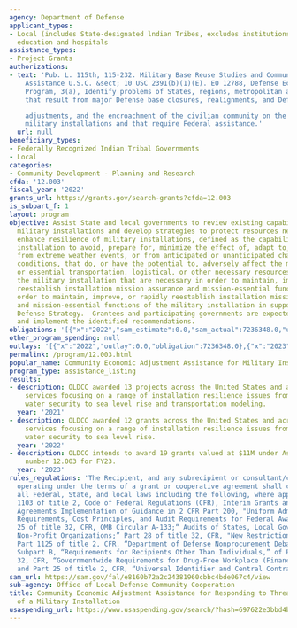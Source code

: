 ```yaml
---
agency: Department of Defense
applicant_types:
- Local (includes State-designated lndian Tribes, excludes institutions of higher
  education and hospitals
assistance_types:
- Project Grants
authorizations:
- text: 'Pub. L. 115th, 115-232. Military Base Reuse Studies and Community Planning
    Assistance U.S.C. &sect; 10 USC 2391(b)(1)(E). EO 12788, Defense Economic Adjustment
    Program, 3(a), Identify problems of States, regions, metropolitan areas, or communities
    that result from major Defense base closures, realignments, and Defense contract-related

    adjustments, and the encroachment of the civilian community on the mission of
    military installations and that require Federal assistance.'
  url: null
beneficiary_types:
- Federally Recognized Indian Tribal Governments
- Local
categories:
- Community Development - Planning and Research
cfda: '12.003'
fiscal_year: '2022'
grants_url: https://grants.gov/search-grants?cfda=12.003
is_subpart_f: 1
layout: program
objective: Assist State and local governments to review existing capabilities supporting
  military installations and develop strategies to protect resources necessary to
  enhance resilience of military installations, defined as the capability of a military
  installation to avoid, prepare for, minimize the effect of, adapt to, and recover
  from extreme weather events, or from anticipated or unanticipated changes in environmental
  conditions, that do, or have the potential to, adversely affect the military installation
  or essential transportation, logistical, or other necessary resources outside of
  the military installation that are necessary in order to maintain, improve, or rapidly
  reestablish installation mission assurance and mission-essential functions,  in
  order to maintain, improve, or rapidly reestablish installation mission assurance
  and mission-essential functions of the military installation in support of the National
  Defense Strategy.  Grantees and participating governments are expected to adopt
  and implement the identified recommendations.
obligations: '[{"x":"2022","sam_estimate":0.0,"sam_actual":7236348.0,"usa_spending_actual":7236348.0},{"x":"2023","sam_estimate":11000000.0,"sam_actual":0.0,"usa_spending_actual":8168500.0},{"x":"2024","sam_estimate":11000000.0,"sam_actual":0.0,"usa_spending_actual":16961169.0}]'
other_program_spending: null
outlays: '[{"x":"2022","outlay":0.0,"obligation":7236348.0},{"x":"2023","outlay":0.0,"obligation":8168500.0},{"x":"2024","outlay":0.0,"obligation":16961169.0}]'
permalink: /program/12.003.html
popular_name: Community Economic Adjustment Assistance for Military Installation Resilience
program_type: assistance_listing
results:
- description: OLDCC awarded 13 projects across the United States and across the military
    services focusing on a range of installation resilience issues from energy and
    water security to sea level rise and transportation modeling.
  year: '2021'
- description: OLDCC awarded 12 grants across the United States and across the military
    services focusing on a range of installation resilience issues from energy and
    water security to sea level rise.
  year: '2022'
- description: OLDCC intends to award 19 grants valued at $11M under Assistance Listing
    number 12.003 for FY23.
  year: '2023'
rules_regulations: 'The Recipient, and any subrecipient or consultant/contractor,
  operating under the terms of a grant or cooperative agreement shall comply with
  all Federal, State, and local laws including the following, where applicable: Part
  1103 of title 2, Code of Federal Regulations (CFR), Interim Grants and Cooperative
  Agreements Implementation of Guidance in 2 CFR Part 200, "Uniform Administrative
  Requirements, Cost Principles, and Audit Requirements for Federal Awards ;” Part
  25 of title 32, CFR, OMB Circular A-133;“ Audits of States, Local Governments and
  Non-Profit Organizations;” Part 28 of title 32, CFR, "New Restrictions on Lobbying;"
  Part 1125 of title 2, CFR, “Department of Defense Nonprocurement Debarment and Suspension,”
  Subpart B, “Requirements for Recipients Other Than Individuals,” of Part 26 of title
  32, CFR, “Governmentwide Requirements for Drug-Free Workplace (Financial Assistance);”
  and Part 25 of title 2, CFR, “Universal Identifier and Central Contractor Registration.”'
sam_url: https://sam.gov/fal/e8160b72a2c24381960cbbc4bde067c4/view
sub-agency: Office of Local Defense Community Cooperation
title: Community Economic Adjustment Assistance for Responding to Threats to the Resilience
  of a Military Installation
usaspending_url: https://www.usaspending.gov/search/?hash=697622e3bbd4b184ed418a95359ca16c
---
```

